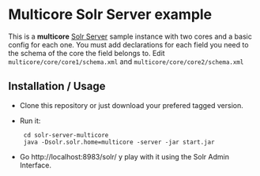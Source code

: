 Multicore Solr Server example
=============================

This is a **multicore** [Solr Server](http://wiki.apache.org/solr/) sample instance with two cores and a basic config for each one. 
You must add declarations for each field you need to the schema of the core the field belongs to. Edit `multicore/core/core1/schema.xml` 
and `multicore/core/core2/schema.xml`

Installation / Usage
--------------------

 * Clone this repository or just download your prefered tagged version.

 * Run it:

        cd solr-server-multicore
        java -Dsolr.solr.home=multicore -server -jar start.jar

 * Go http://localhost:8983/solr/ y play with it using the Solr Admin Interface.
